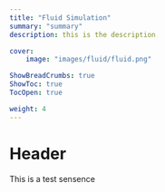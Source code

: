 ```yaml
---
title: "Fluid Simulation"
summary: "summary"
description: this is the description

cover:
    image: "images/fluid/fluid.png"

ShowBreadCrumbs: true
ShowToc: true
TocOpen: true

weight: 4
---
```


# Header

This is a test sensence
